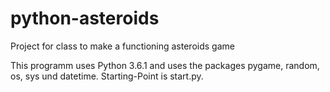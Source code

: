 # python-asteroids
Project for class to make a functioning asteroids game

This programm uses Python 3.6.1 and uses the packages pygame, random, os, sys und datetime. 
Starting-Point is start.py.
